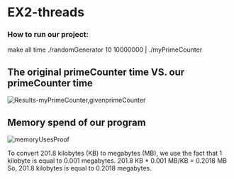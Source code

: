 # EX2-threads

### How to run our project:
 make all
 time ./randomGenerator 10 10000000 | ./myPrimeCounter

## The original primeCounter time VS. our primeCounter time
![Results-myPrimeCounter,givenprimeCounter](https://github.com/HadarBitan/Task2-advanced_programming/assets/86705118/c897cfe0-7a25-4109-ac75-50558314e6ff)



## Memory spend of our program
![memoryUsesProof](https://github.com/HadarBitan/Task2-advanced_programming/assets/86705118/ab2bcfde-a648-493a-9805-63f68297ea04)



To convert 201.8 kilobytes (KB) to megabytes (MB), we use the fact that 1 kilobyte is equal to 0.001 megabytes.
201.8 KB * 0.001 MB/KB = 0.2018 MB
So, 201.8 kilobytes is equal to 0.2018 megabytes.
